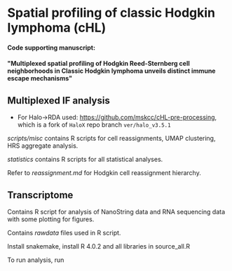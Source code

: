 # Spatial profiling of classic Hodgkin lymphoma (cHL)

#### Code supporting manuscript:
#### "Multiplexed spatial profiling of Hodgkin Reed-Sternberg cell neighborhoods in Classic Hodgkin lymphoma unveils distinct immune escape mechanisms"

## Multiplexed IF analysis

- For Halo->RDA used: https://github.com/mskcc/cHL-pre-processing, which is a fork of `HaloX` repo branch `ver/halo_v3.5.1`

*scripts/misc* contains R scripts for cell reassignments, UMAP clustering, HRS aggregate analysis. 

*statistics* contains R scripts for all statistical analyses. 

Refer to *reassignment.md* for Hodgkin cell reassignment hierarchy. 


## Transcriptome

Contains R script for analysis of NanoString data and RNA sequencing data with some plotting for figures. 

Contains *rawdata* files used in R script. 

Install snakemake, install R 4.0.2 and all libraries in source_all.R

To run analysis, run
